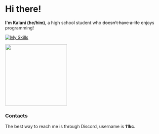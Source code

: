 # Hi there!
**I'm Kalani (he/him)**, a high school student who ~~doesn't have a life~~ enjoys programming!

[![My Skills](https://skillicons.dev/icons?i=linux,html,css,bash,c,go)](https://skillicons.dev)

<a href="https://github.com/anuraghazra/github-readme-stats">
  <img height=200 align="center" src="https://github-readme-stats.vercel.app/api?username=12kc" />
</a>

### Contacts
The best way to reach me is through Discord, username is **11kc**.
